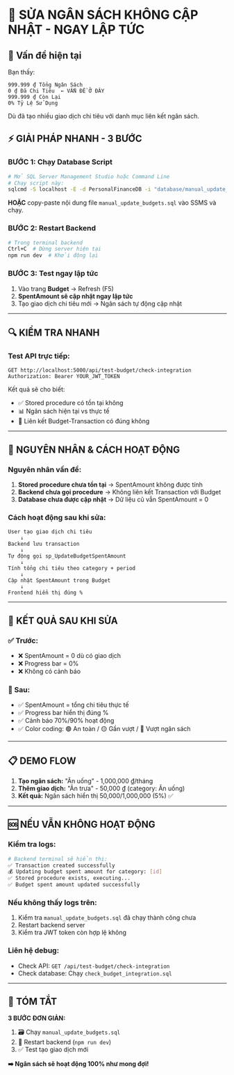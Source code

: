 # 🚨 SỬA NGÂN SÁCH KHÔNG CẬP NHẬT - NGAY LẬP TỨC

## 🎯 Vấn đề hiện tại
Bạn thấy:
```
999.999 ₫ Tổng Ngân Sách
0 ₫ Đã Chi Tiêu  ← VẤN ĐỀ Ở ĐÂY
999.999 ₫ Còn Lại
0% Tỷ Lệ Sử Dụng
```

Dù đã tạo nhiều giao dịch chi tiêu với danh mục liên kết ngân sách.

## ⚡ GIẢI PHÁP NHANH - 3 BƯỚC

### BƯỚC 1: Chạy Database Script
```bash
# Mở SQL Server Management Studio hoặc Command Line
# Chạy script này:
sqlcmd -S localhost -E -d PersonalFinanceDB -i "database/manual_update_budgets.sql"
```

**HOẶC** copy-paste nội dung file `manual_update_budgets.sql` vào SSMS và chạy.

### BƯỚC 2: Restart Backend
```bash
# Trong terminal backend
Ctrl+C  # Dừng server hiện tại
npm run dev  # Khởi động lại
```

### BƯỚC 3: Test ngay lập tức
1. Vào trang **Budget** → Refresh (F5)
2. **SpentAmount sẽ cập nhật ngay lập tức**
3. Tạo giao dịch chi tiêu mới → Ngân sách tự động cập nhật

---

## 🔍 KIỂM TRA NHANH

### Test API trực tiếp:
```
GET http://localhost:5000/api/test-budget/check-integration
Authorization: Bearer YOUR_JWT_TOKEN
```

Kết quả sẽ cho biết:
- ✅ Stored procedure có tồn tại không
- 📊 Ngân sách hiện tại vs thực tế
- 🔗 Liên kết Budget-Transaction có đúng không

---

## 🎯 NGUYÊN NHÂN & CÁCH HOẠT ĐỘNG

### Nguyên nhân vấn đề:
1. **Stored procedure chưa tồn tại** → SpentAmount không được tính
2. **Backend chưa gọi procedure** → Không liên kết Transaction với Budget
3. **Database chưa được cập nhật** → Dữ liệu cũ vẫn SpentAmount = 0

### Cách hoạt động sau khi sửa:
```
User tạo giao dịch chi tiêu 
    ↓
Backend lưu transaction
    ↓
Tự động gọi sp_UpdateBudgetSpentAmount
    ↓
Tính tổng chi tiêu theo category + period
    ↓
Cập nhật SpentAmount trong Budget
    ↓
Frontend hiển thị đúng %
```

---

## 🎉 KẾT QUẢ SAU KHI SỬA

### ✅ Trước:
- ❌ SpentAmount = 0 dù có giao dịch
- ❌ Progress bar = 0%
- ❌ Không có cảnh báo

### 🚀 Sau:
- ✅ SpentAmount = tổng chi tiêu thực tế
- ✅ Progress bar hiển thị đúng %
- ✅ Cảnh báo 70%/90% hoạt động
- ✅ Color coding: 🟢 An toàn / 🟡 Gần vượt / 🔴 Vượt ngân sách

---

## 📋 DEMO FLOW

1. **Tạo ngân sách:** "Ăn uống" - 1,000,000 ₫/tháng
2. **Thêm giao dịch:** "Ăn trưa" - 50,000 ₫ (category: Ăn uống)
3. **Kết quả:** Ngân sách hiển thị 50,000/1,000,000 (5%) ✅

---

## 🆘 NẾU VẪN KHÔNG HOẠT ĐỘNG

### Kiểm tra logs:
```bash
# Backend terminal sẽ hiển thị:
✅ Transaction created successfully
💰 Updating budget spent amount for category: [id]
✅ Stored procedure exists, executing...
✅ Budget spent amount updated successfully
```

### Nếu không thấy logs trên:
1. Kiểm tra `manual_update_budgets.sql` đã chạy thành công chưa
2. Restart backend server
3. Kiểm tra JWT token còn hợp lệ không

### Liên hệ debug:
- Check API: `GET /api/test-budget/check-integration`
- Check database: Chạy `check_budget_integration.sql`

---

## 🎯 TÓM TẮT

**3 BƯỚC ĐƠN GIẢN:**
1. 🗃️ Chạy `manual_update_budgets.sql`
2. 🔄 Restart backend (`npm run dev`)
3. ✅ Test tạo giao dịch mới

**➡️ Ngân sách sẽ hoạt động 100% như mong đợi!**
